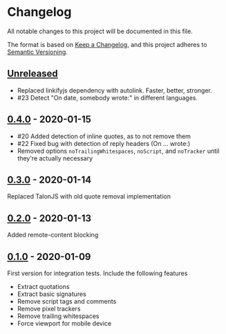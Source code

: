 # Changelog

All notable changes to this project will be documented in this file.

The format is based on [Keep a Changelog](https://keepachangelog.com/en/1.0.0/),
and this project adheres to [Semantic Versioning](https://semver.org/spec/v2.0.0.html).

## [Unreleased]

-   Replaced linkifyjs dependency with autolink. Faster, better, stronger.
-   #23 Detect "On date, somebody wrote:" in different languages.

## [0.4.0] - 2020-01-15

-   #20 Added detection of inline quotes, as to not remove them
-   #22 Fixed bug with detection of reply headers (On ... wrote:)
-   Removed options `noTrailingWhitespaces`, `noScript`, and `noTracker` until they're actually necessary

## [0.3.0] - 2020-01-14

Replaced TalonJS with old quote removal implementation

## [0.2.0] - 2020-01-13

Added remote-content blocking

## [0.1.0] - 2020-01-09

First version for integration tests. Include the following features

-   Extract quotations
-   Extract basic signatures
-   Remove script tags and comments
-   Remove pixel trackers
-   Remove trailing whitespaces
-   Force viewport for mobile device

[unreleased]: https://github.com/pillarstudio/tempo-message-splitter/compare/v0.4.0...HEAD
[0.4.0]: https://github.com/pillarstudio/tempo-message-splitter/releases/tag/v0.4.0
[0.3.0]: https://github.com/pillarstudio/tempo-message-splitter/releases/tag/v0.3.0
[0.2.0]: https://github.com/pillarstudio/tempo-message-splitter/releases/tag/v0.2.0
[0.1.0]: https://github.com/pillarstudio/tempo-message-splitter/releases/tag/v0.1.0
